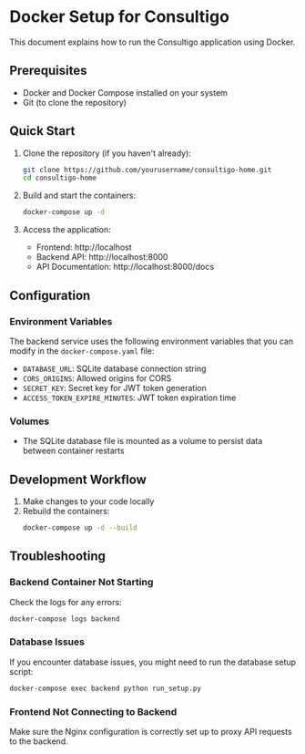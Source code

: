 # Docker Setup for Consultigo

This document explains how to run the Consultigo application using Docker.

## Prerequisites

- Docker and Docker Compose installed on your system
- Git (to clone the repository)

## Quick Start

1. Clone the repository (if you haven't already):
   ```bash
   git clone https://github.com/yourusername/consultigo-home.git
   cd consultigo-home
   ```

2. Build and start the containers:
   ```bash
   docker-compose up -d
   ```

3. Access the application:
   - Frontend: http://localhost
   - Backend API: http://localhost:8000
   - API Documentation: http://localhost:8000/docs

## Configuration

### Environment Variables

The backend service uses the following environment variables that you can modify in the `docker-compose.yaml` file:

- `DATABASE_URL`: SQLite database connection string
- `CORS_ORIGINS`: Allowed origins for CORS
- `SECRET_KEY`: Secret key for JWT token generation
- `ACCESS_TOKEN_EXPIRE_MINUTES`: JWT token expiration time

### Volumes

- The SQLite database file is mounted as a volume to persist data between container restarts

## Development Workflow

1. Make changes to your code locally
2. Rebuild the containers:
   ```bash
   docker-compose up -d --build
   ```

## Troubleshooting

### Backend Container Not Starting

Check the logs for any errors:
```bash
docker-compose logs backend
```

### Database Issues

If you encounter database issues, you might need to run the database setup script:
```bash
docker-compose exec backend python run_setup.py
```

### Frontend Not Connecting to Backend

Make sure the Nginx configuration is correctly set up to proxy API requests to the backend. 